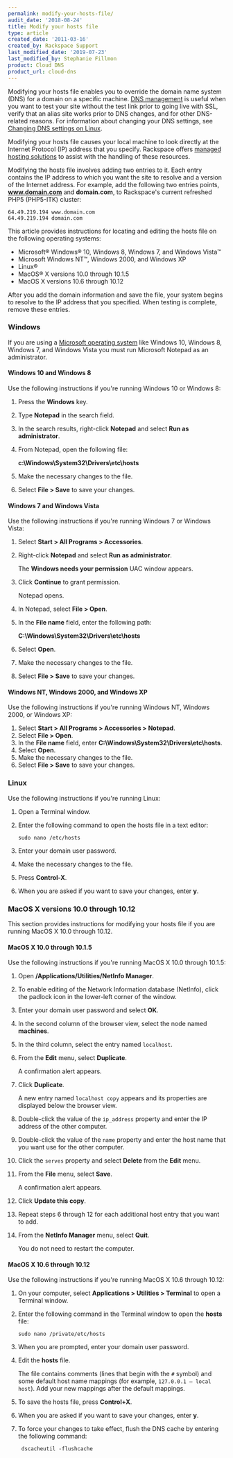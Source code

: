 ```yaml
---
permalink: modify-your-hosts-file/
audit_date: '2018-08-24'
title: Modify your hosts file
type: article
created_date: '2011-03-16'
created_by: Rackspace Support
last_modified_date: '2019-07-23'
last_modified_by: Stephanie Fillmon
product: Cloud DNS
product_url: cloud-dns
---
```


Modifying your hosts file enables you to override the domain name system
(DNS) for a domain on a specific machine. [DNS management](https://www.rackspace.com/cloud/dns)
is useful when you want to test your site without the test link prior to going live with SSL,
verify that an alias site works prior to DNS changes, and for other DNS-related reasons.
For information about changing your DNS settings, see [Changing DNS settings on Linux](/support/how-to/changing-dns-settings-on-linux).

Modifying your hosts file causes your local machine to look directly at
the Internet Protocol (IP) address that you specify. Rackspace offers
[managed hosting solutions](https://www.rackspace.com/managed-hosting) to assist with
the handling of these resources.

Modifying the hosts file involves adding two entries to it. Each entry
contains the IP address to which you want the site to resolve and a version of
the Internet address. For example, add the following two entries points,
**www.domain.com** and **domain.com**, to Rackspace's current refreshed PHP5
(PHP5-ITK) cluster:

    64.49.219.194 www.domain.com
    64.49.219.194 domain.com

This article provides instructions for locating and editing the hosts file
on the following operating systems:

-   Microsoft&reg; Windows&reg; 10, Windows 8, Windows 7, and
    Windows Vista&trade;
-   Microsoft Windows NT&trade;, Windows 2000, and Windows XP
-   Linux&reg;
-   MacOS&reg; X versions 10.0 through 10.1.5
-   MacOS X versions 10.6 through 10.12

After you add the domain information and save the file, your system begins to
resolve to the IP address that you specified. When testing is complete, remove
these entries.

### Windows

If you are using a [Microsoft operating system](https://www.rackspace.com/microsoft)
like Windows 10, Windows 8, Windows 7, and Windows Vista you must run Microsoft Notepad
as an administrator.

#### Windows 10 and Windows 8

Use the following instructions if you're running Windows 10 or Windows 8:

1.  Press the **Windows** key.
2.  Type **Notepad** in the search field.
3.  In the search results, right-click **Notepad** and select **Run as
    administrator**.
4.  From Notepad, open the following file:

     **c:\Windows\System32\Drivers\etc\hosts**
5.  Make the necessary changes to the file.
6.  Select **File > Save** to save your changes.

#### Windows 7 and Windows Vista

Use the following instructions if you're running Windows 7 or Windows Vista:

1.  Select **Start > All Programs > Accessories**.
2.  Right-click **Notepad** and select **Run as administrator**.

     The **Windows needs your permission** UAC window appears.
3.  Click **Continue** to grant permission.

     Notepad opens.
4.  In Notepad, select **File > Open**.
5.  In the **File name** field, enter the following path:

    **C:\Windows\System32\Drivers\etc\hosts**
6.  Select **Open**.
7.  Make the necessary changes to the file.
8.  Select **File > Save** to save your changes.

#### Windows NT, Windows 2000, and Windows XP

Use the following instructions if you're running Windows NT, Windows 2000, or
Windows XP:

1.  Select **Start > All Programs > Accessories > Notepad**.
2.  Select **File > Open**.
3.  In the **File name** field, enter
    **C:\Windows\System32\Drivers\etc\hosts**.
4.  Select **Open**.
5.  Make the necessary changes to the file.
6.  Select **File > Save** to save your changes.

### Linux

Use the following instructions if you're running Linux:

1.  Open a Terminal window.
2.  Enter the following command to open the hosts file in a text editor:

        sudo nano /etc/hosts

3.  Enter your domain user password.
4.  Make the necessary changes to the file.
5.  Press **Control-X**.
6.  When you are asked if you want to save your changes, enter **y**.

### MacOS X versions 10.0 through 10.12

This section provides instructions for modifying your hosts file if you are
running MacOS X 10.0 through 10.12.

#### MacOS X 10.0 through 10.1.5

Use the following instructions if you're running MacOS X 10.0 through 10.1.5:

1.  Open **/Applications/Utilities/NetInfo Manager**.
2.  To enable editing of the Network Information database (NetInfo), click the
    padlock icon in the lower-left corner of the window.
3.  Enter your domain user password and select **OK**.
4.  In the second column of the browser view, select the node named
    **machines**.

5.  In the third column, select the entry named `localhost`.
6.  From the **Edit** menu, select **Duplicate**.

     A confirmation alert appears.

7.  Click **Duplicate**.

     A new entry named `localhost copy` appears and its properties are
     displayed below the browser view.

8.  Double-click the value of the `ip_address` property and enter the IP
    address of the other computer.
9.  Double-click the value of the `name` property and enter the host name that
    you want use for the other computer.
10. Click the `serves` property and select **Delete** from the **Edit** menu.
11. From the **File** menu, select **Save**.

     A confirmation alert appears.

12.  Click **Update this copy**.
13.  Repeat steps 6 through 12 for each additional host entry that you want to
     add.
14.  From the **NetInfo Manager** menu, select **Quit**.

      You do not need to restart the computer.

#### MacOS X 10.6 through 10.12

Use the following instructions if you're running MacOS X 10.6 through 10.12:

1.  On your computer, select **Applications > Utilities > Terminal** to open a
    Terminal window.
2.  Enter the following command in the Terminal window to open the **hosts**
    file:

        sudo nano /private/etc/hosts

3.  When you are prompted, enter your domain user password.
4.  Edit the **hosts** file.

     The file contains comments (lines that begin with the `#` symbol) and some
     default host name mappings (for example, `127.0.0.1 – local host`). Add
     your new mappings after the default mappings.

5. To save the hosts file, press **Control+X**.
6. When you are asked if you want to save your changes, enter **y**.
7. To force your changes to take effect, flush the DNS cache by entering the
   following command:

        dscacheutil -flushcache



<script type="application/ld+json">
{
  "@context": "https://schema.org",
  "@type": "HowTo",
  "text": "Modify your hosts file",
  "description": "This article provides instructions for locating and editing the hosts file on Microsoft Windows, Linux, and MacOS",
  "step": [{
	"@type": "HowToSection",
	"text": "Windows 10 and 8",
	"name": "Use the following instructions if you’re running Windows 10 or Windows 8:",
	"itemListElement": [
		{
		"@type": "HowToStep",
		"text": "Press the Windows key."
		},{
		"@type": "HowToStep",
		"text": "Type Notepad in the search field."
		},{
		"@type": "HowToStep",
		"text": "In the search results, right-click Notepad and select Run as administrator."
		},{
		"@type": "HowToStep",
		"text": "From Notepad, open the following file: c:\\Windows\\System32\\Drivers\\etc\\hosts"
		},{
		"@type": "HowToStep",
		"text": "Make the necessary changes to the file."
		},{
		"@type": "HowToStep",
		"text": "Select File > Save to save your changes."
	}]},{
	"@type": "HowToSection",
	"text": "Windows 7 and Vista",
	"name": "Use the following instructions if you’re running Windows 7 or Windows Vista:",
	"itemListElement": [
		{
		"@type": "HowToStep",
		"text": "Select Start > All Programs > Accessories."
		},{
		"@type": "HowToStep",
		"text": "Right-click Notepad and select Run as administrator.",
		"itemListElement": [{
			"@type": "HowToDirection",
			"text": "The Windows needs your permission UAC window appears."
		}]},{
		"@type": "HowToStep",
		"text": "Click Continue to grant permission.",
		"itemListElement": [{
			"@type": "HowToDirection",
			"text": "Notepad opens."
		}]},{
		"@type": "HowToStep",
		"text": "In Notepad, select File > Open."
		},{
		"@type": "HowToStep",
		"text": "In the File name field, enter the following path: c:\\Windows\\System32\\Drivers\\etc\\hosts"
		},{
		"@type": "HowToStep",
		"text": "Select Open."
		},{
		"@type": "HowToStep",
		"text": "Make the necessary changes to the file."
		},{
		"@type": "HowToStep",
		"text": "Select File > Save to save your changes."
		}]},{
	"@type": "HowToSection",
	"text": "Windows NT, Windows 2000, and Windows XP",
	"name": "Use the following instructions if you’re running Windows NT, Windows 2000, or Windows XP:",
	"itemListElement": [
		{
		"@type": "HowToStep",
		"text": "Select Start > All Programs > Accessories > Notepad."
		},{
		"@type": "HowToStep",
		"text": "Select File > Open."
		},{
		"@type": "HowToStep",
		"text": "In the File name field, enter c:\\Windows\\System32\\Drivers\\etc\\hosts."
		},{
		"@type": "HowToStep",
		"text": "Select Open."
		},{
		"@type": "HowToStep",
		"text": "Make the necessary changes to the file."
		},{
		"@type": "HowToStep",
		"text": "Select File > Save to save your changes."
	}]},{
	"@type": "HowToSection",
	"text": "Linux",
	"name": "Use the following instructions if you’re running Linux:",
	"itemListElement": [
		{
		"@type": "HowToStep",
		"text": "Open a Terminal window."
		},{
		"@type": "HowToStep",
		"text": "Enter the following command to open the hosts file in a text editor: sudo nano /etc/hosts"
		},{
		"@type": "HowToStep",
		"text": "Enter your domain user password."
		},{
		"@type": "HowToStep",
		"text": "Make the necessary changes to the file."
		},{
		"@type": "HowToStep",
		"text": "Press Control-X."
		},{
		"@type": "HowToStep",
		"text": "When you are asked if you want to save your changes, enter y."
	}]},{
	"@type": "HowToSection",
	"text": "MacOS X 10.0 through 10.1.5",
	"name": "Use the following instructions if you’re running MacOS X 10.0 through 10.1.5:",
	"itemListElement": [
		{
		"@type": "HowToStep",
		"text": "Open /Applications/Utilities/NetInfo Manager."
		},{
		"@type": "HowToStep",
		"text": "To enable editing of the Network Information database (NetInfo), click the padlock icon in the lower-left corner of the window."
		},{
		"@type": "HowToStep",
		"text": "Enter your domain user password and select OK."
		},{
		"@type": "HowToStep",
		"text": "In the second column of the browser view, select the node named machines."
		},{
		"@type": "HowToStep",
		"text": "In the third column, select the entry named localhost."
		},{
		"@type": "HowToStep",
		"text": "From the Edit menu, select Duplicate.",
		"itemListElement": [{
			"@type": "HowToDirection",
			"text": "A confirmation alert appears."
		}]},{
		"@type": "HowToStep",
		"text": "Click Duplicate.",
		"itemListElement": [{
			"@type": "HowToDirection",
			"text": "A new entry named localhost copy appears and its properties are displayed below the browser view."
		}]},{
		"@type": "HowToStep",
		"text": "Double-click the value of the ip_address property and enter the IP address of the other computer."
		},{
		"@type": "HowToStep",
		"text": "Double-click the value of the name property and enter the host name that you want use for the other computer."
		},{
		"@type": "HowToStep",
		"text": "Click the serves property and select Delete from the Edit menu."
		},{
		"@type": "HowToStep",
		"text": "From the File menu, select Save.",
		"itemListElement": [{
			"@type": "HowToDirection",
			"text": "A confirmation alert appears."
		}]},{
		"@type": "HowToStep",
		"text": "Click Update this copy."
		},{
		"@type": "HowToStep",
		"text": "Repeat steps 6 through 12 for each additional host entry that you want to add."
		},{
		"@type": "HowToStep",
		"text": "From the NetInfo Manager menu, select Quit.",
		"itemListElement": [{
			"@type": "HowToDirection",
			"text": "You do not need to restart the computer"
		}]}]},{
	"@type": "HowToSection",
	"text": "MacOS X 10.6 through 10.12",
	"name": "Use the following instructions if you’re running MacOS X 10.6 through 10.12:",
	"itemListElement": [
		{
		"@type": "HowToStep",
		"text": "On your computer, select Applications > Utilities > Terminal to open a Terminal window."
		},{
		"@type": "HowToStep",
		"text": "Enter the following command in the Terminal window to open the hosts file: sudo nano /private/etc/hosts"
		},{
		"@type": "HowToStep",
		"text": "When you are prompted, enter your domain user password."
		},{
		"@type": "HowToStep",
		"text": "Edit the hosts file.",
		"itemListElement": [{
			"@type": "HowToDirection",
			"text": "The file contains comments (lines that begin with the # symbol) and some default host name mappings (for example, 127.0.0.1 – local host). Add your new mappings after the default mappings."
		}]},{
		"@type": "HowToStep",
		"text": "To save the hosts file, press Control+X."
		},{
		"@type": "HowToStep",
		"text": "When you are asked if you want to save your changes, enter y."
		},{
		"@type": "HowToStep",
		"text": "To force your changes to take effect, flush the DNS cache by entering the following command: dscacheutil -flushcache"
		}]}]}
</script>